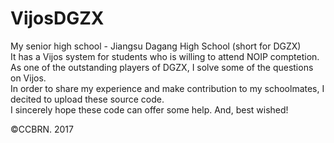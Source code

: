 # VijosDGZX
My senior high school - Jiangsu Dagang High School (short for DGZX)  
It has a Vijos system for students who is willing to attend NOIP comptetion.  
As one of the outstanding players of DGZX, I solve some of the questions on Vijos.  
In order to share my experience and make contribution to my schoolmates, I decited to upload these source code.  
I sincerely hope these code can offer some help. 
And, best wished!  

©CCBRN. 2017